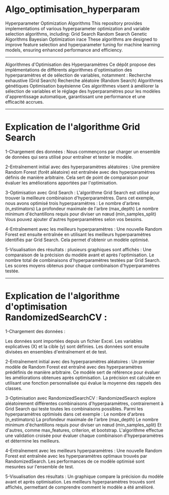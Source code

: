 # Algo_optimisation_hyperparam

Hyperparameter Optimization Algorithms This repository provides implementations of various hyperparameter optimization and variable selection algorithms, including: Grid Search Random Search Genetic Algorithms Bayesian Optimization irace These algorithms are designed to improve feature selection and hyperparameter tuning for machine learning models, ensuring enhanced performance and efficiency.
_______________________________________________________________________________________________________________________________________________________________________________________________________________________

Algorithmes d'Optimisation des Hyperparamètres Ce dépôt propose des implémentations de différents algorithmes d'optimisation des hyperparamètres et de sélection de variables, notamment : Recherche exhaustive (Grid Search) Recherche aléatoire (Random Search) Algorithmes génétiques Optimisation bayésienne Ces algorithmes visent à améliorer la sélection de variables et le réglage des hyperparamètres pour les modèles d'apprentissage automatique, garantissant une performance et une efficacité accrues.

_____________________________________________________________________________________________________________________________________________________________________________________________________________________

# Explication de l'algorithme Grid Search

 1-Chargement des données :
Nous commençons par charger un ensemble de données qui sera utilisé pour entraîner et tester le modèle.

 2-Entraînement initial avec des hyperparamètres aléatoires :
Une première Random Forest (forêt aléatoire) est entraînée avec des hyperparamètres définis de manière arbitraire. Cela sert de point de comparaison pour évaluer les améliorations apportées par l'optimisation.

 3-Optimisation avec Grid Search :
L'algorithme Grid Search est utilisé pour trouver la meilleure combinaison d'hyperparamètres.
Dans cet exemple, nous avons optimisé trois hyperparamètres :
Le nombre d'arbres (n_estimators)
La profondeur maximale de l'arbre (max_depth)
Le nombre minimum d'échantillons requis pour diviser un nœud (min_samples_split)
Vous pouvez ajouter d'autres hyperparamètres selon vos besoins.

 4-Entraînement avec les meilleurs hyperparamètres :
Une nouvelle Random Forest est ensuite entraînée en utilisant les meilleurs hyperparamètres identifiés par Grid Search. Cela permet d'obtenir un modèle optimisé.

 5-Visualisation des résultats :
plusieurs graphiques sont affichés :
Une comparaison de la précision du modèle avant et après l'optimisation.
Le nombre total de combinaisons d'hyperparamètres testées par Grid Search.
Les scores moyens obtenus pour chaque combinaison d'hyperparamètres testée.

_____________________________________________________________________________________________________________________________________________________________________________________________________________________

# Explication de l'algorithme d'optimisation RandomizedSearchCV :

1-Chargement des données :

Les données sont importées depuis un fichier Excel.
Les variables explicatives (X) et la cible (y) sont définies.
Les données sont ensuite divisées en ensembles d'entraînement et de test.

2-Entraînement initial avec des hyperparamètres aléatoires :
Un premier modèle de Random Forest est entraîné avec des hyperparamètres prédéfinis de manière arbitraire.
Ce modèle sert de référence pour évaluer les améliorations obtenues après optimisation.
La précision est calculée en utilisant une fonction personnalisée qui évalue la moyenne des rappels des classes.

3-Optimisation avec RandomizedSearchCV :
RandomizedSearch explore aléatoirement différentes combinaisons d'hyperparamètres, contrairement à Grid Search qui teste toutes les combinaisons possibles.
Parmi les hyperparamètres optimisés dans cet exemple :
Le nombre d'arbres (n_estimators)
La profondeur maximale de l'arbre (max_depth)
Le nombre minimum d'échantillons requis pour diviser un nœud (min_samples_split)
Et d'autres, comme max_features, criterion, et bootstrap.
L'algorithme effectue une validation croisée pour évaluer chaque combinaison d'hyperparamètres et détermine les meilleurs.

4-Entraînement avec les meilleurs hyperparamètres :
Une nouvelle Random Forest est entraînée avec les hyperparamètres optimaux trouvés par RandomizedSearch.
Les performances de ce modèle optimisé sont mesurées sur l'ensemble de test.

5-Visualisation des résultats :
Un graphique compare la précision du modèle avant et après optimisation.
Les meilleurs hyperparamètres trouvés sont affichés, permettant de comprendre comment le modèle a été amélioré.


